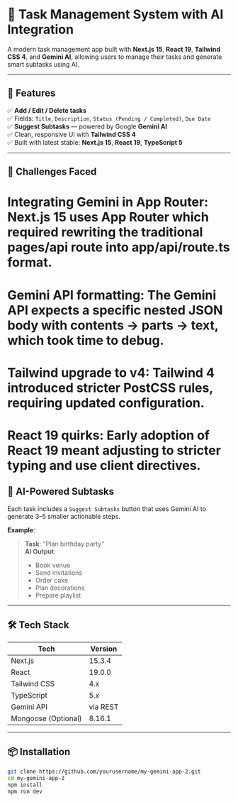 # 🧠 Task Management System with AI Integration

A modern task management app built with **Next.js 15**, **React 19**, **Tailwind CSS 4**, and **Gemini AI**, allowing users to manage their tasks and generate smart subtasks using AI.

---

## 🚀 Features

✅ **Add / Edit / Delete tasks**  
✅ Fields: `Title`, `Description`, `Status (Pending / Completed)`, `Due Date`  
✅ **Suggest Subtasks** — powered by Google **Gemini AI**  
✅ Clean, responsive UI with **Tailwind CSS 4**  
✅ Built with latest stable: **Next.js 15**, **React 19**, **TypeScript 5**

---
## 🚀 Challenges Faced

# Integrating Gemini in App Router: Next.js 15 uses App Router which required rewriting the traditional pages/api route into app/api/route.ts format.

# Gemini API formatting: The Gemini API expects a specific nested JSON body with contents → parts → text, which took time to debug.

# Tailwind upgrade to v4: Tailwind 4 introduced stricter PostCSS rules, requiring updated configuration.

#  React 19 quirks: Early adoption of React 19 meant adjusting to stricter typing and use client directives.

## 🤖 AI-Powered Subtasks

Each task includes a `Suggest Subtasks` button that uses Gemini AI to generate 3–5 smaller actionable steps.

**Example**:

> **Task**: "Plan birthday party"  
> **AI Output**:
> - Book venue  
> - Send invitations  
> - Order cake  
> - Plan decorations  
> - Prepare playlist

---

## 🛠 Tech Stack

| Tech            | Version     |
|-----------------|-------------|
| Next.js         | 15.3.4      |
| React           | 19.0.0      |
| Tailwind CSS    | 4.x         |
| TypeScript      | 5.x         |
| Gemini API      | via REST    |
| Mongoose (Optional) | 8.16.1 |

---

## 📦 Installation

```bash
git clone https://github.com/yourusername/my-gemini-app-2.git
cd my-gemini-app-2
npm install
npm run dev
